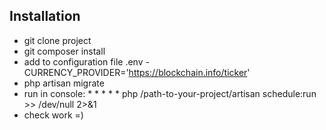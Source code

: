 ## Installation

- git clone project
- git composer install
- add to configuration file .env - CURRENCY_PROVIDER='https://blockchain.info/ticker'
- php artisan migrate
- run in console: * * * * * php /path-to-your-project/artisan schedule:run >> /dev/null 2>&1
- check work =)